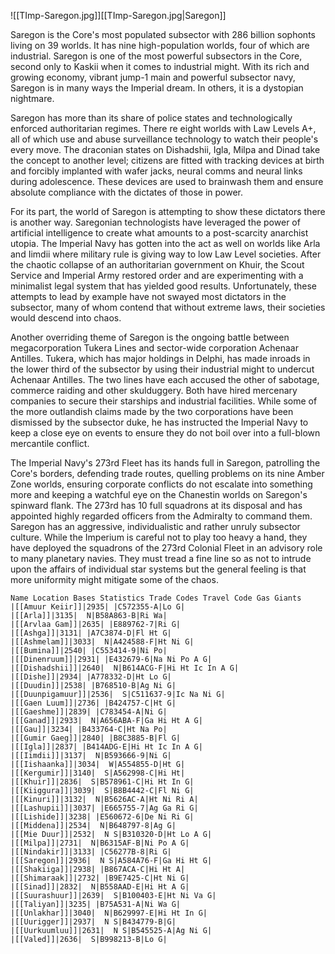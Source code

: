 ![[TImp-Saregon.jpg]][[TImp-Saregon.jpg|Saregon]]

Saregon is the Core's most populated subsector with 286 billion sophonts living on 39 worlds. It has nine high-population worlds, four of which are industrial. Saregon is one of the most powerful subsectors in the Core, second only to Kaskii when it comes to industrial might. With its rich and growing economy, vibrant jump-1 main and powerful subsector navy, Saregon is in many ways the Imperial dream. In others, it is a dystopian nightmare.

Saregon has more than its share of police states and technologically enforced authoritarian regimes. There re eight worlds with Law Levels A+, all of which use and abuse surveillance technology to watch their people's every move. The draconian states on Dishadshii, Igla, Milpa and Dinad take the concept to another level; citizens are fitted with tracking devices at birth and forcibly implanted with wafer jacks, neural comms and neural links during adolescence. These devices are used to brainwash them and ensure absolute compliance with the dictates of those in power.

For its part, the world of Saregon is attempting to show these dictators there is another way. Saregonian technologists have leveraged the power of artificial intelligence to create what amounts to a post-scarcity anarchist utopia. The Imperial Navy has gotten into the act as well on worlds like Arla and Iimdii where military rule is giving way to low Law Level societies. After the chaotic collapse of an authoritarian government on Khuir, the Scout Service and Imperial Army restored order and are experimenting with a minimalist legal system that has yielded good results. Unfortunately, these attempts to lead by example have not swayed most dictators in the subsector, many of whom contend that without extreme laws, their societies would descend into chaos.

Another overriding theme of Saregon is the ongoing battle between megacorporation Tukera Lines and sector-wide corporation Achenaar Antilles. Tukera, which has major holdings in Delphi, has made inroads in the lower third of the subsector by using their industrial might to undercut Achenaar Antilles. The two lines have each accused the other of sabotage, commerce raiding and other skulduggery. Both have hired mercenary companies to secure their starships and industrial facilities. While some of the more outlandish claims made by the two corporations have been dismissed by the subsector duke, he has instructed the Imperial Navy to keep a close eye on events to ensure they do not boil over into a full-blown mercantile conflict.

The Imperial Navy's 273rd Fleet has its hands full in Saregon, patrolling the Core's borders, defending trade routes, quelling problems on its nine Amber Zone worlds, ensuring corporate conflicts do not escalate into something more and keeping a watchful eye on the Chanestin worlds on Saregon's spinward flank. The 273rd has 10 full squadrons at its disposal and has appointed highly regarded officers from the Admiralty to command them. Saregon has an aggressive, individualistic and rather unruly subsector culture. While the Imperium is careful not to play too heavy a hand, they have deployed the squadrons of the 273rd Colonial Fleet in an advisory role to many planetary navies. They must tread a fine line so as not to intrude upon the affairs of individual star systems but the general feeling is that more uniformity might mitigate some of the chaos.

```
Name Location Bases Statistics Trade Codes Travel Code Gas Giants
|[[Amuur Keiir]]|2935| |C572355-A|Lo G|
|[[Arla]]|3135|  N|B58A863-B|Ri Wa|
|[[Arvlaa Gam]]|2635| |E889762-7|Ri G|
|[[Ashga]]|3131| |A7C3874-D|Fl Ht G|
|[[Ashmelam]]|3033|  N|A424588-F|Ht Ni G|
|[[Bumina]]|2540| |C553414-9|Ni Po|
|[[Dinenruum]]|2931| |E432679-6|Na Ni Po A G|
|[[Dishadshii]]|2640|  N|B614ACG-F|Hi Ht Ic In A G|
|[[Dishe]]|2934| |A778332-D|Ht Lo G|
|[[Duudin]]|2538| |B768510-B|Ag Ni G|
|[[Duunpigamuur]]|2536|  S|C511637-9|Ic Na Ni G|
|[[Gaen Luum]]|2736| |B424757-C|Ht G|
|[[Gaeshme]]|2839| |C783454-A|Ni G|
|[[Ganad]]|2933|  N|A656ABA-F|Ga Hi Ht A G|
|[[Gau]]|3234| |B433764-C|Ht Na Po|
|[[Gumir Gaeg]]|2840| |B8C3885-B|Fl G|
|[[Igla]]|2837| |B414ADG-E|Hi Ht Ic In A G|
|[[Iimdii]]|3137|  N|B593666-9|Ni G|
|[[Iishaanka]]|3034|  W|A554855-D|Ht G|
|[[Kergumir]]|3140|  S|A562998-C|Hi Ht|
|[[Khuir]]|2836|  S|B578961-C|Hi Ht In G|
|[[Kiiggura]]|3039|  S|B8B4442-C|Fl Ni G|
|[[Kinuri]]|3132|  N|B5626AC-A|Ht Ni Ri A|
|[[Lashupii]]|3037| |E665755-7|Ag Ga Ri G|
|[[Lishide]]|3238| |E560672-6|De Ni Ri G|
|[[Middena]]|2534|  N|B648797-8|Ag G|
|[[Mie Duur]]|2532|  N S|B310320-D|Ht Lo A G|
|[[Milpa]]|2731|  N|B6315AF-B|Ni Po A G|
|[[Nindakir]]|3133| |C56277B-8|Ri G|
|[[Saregon]]|2936|  N S|A584A76-F|Ga Hi Ht G|
|[[Shakiiga]]|2938| |B867ACA-C|Hi Ht A|
|[[Shimaraak]]|2732| |B9E7425-C|Ht Ni G|
|[[Sinad]]|2832|  N|B558AAD-E|Hi Ht A G|
|[[Suurashuur]]|2639|  S|B100403-E|Ht Ni Va G|
|[[Taliyan]]|3235| |B75A531-A|Ni Wa G|
|[[Unlakhar]]|3040|  N|B629997-E|Hi Ht In G|
|[[Uurigger]]|2937|  N S|B434779-B|G|
|[[Uurkuumluu]]|2631|  N S|B545525-A|Ag Ni G|
|[[Valed]]|2636|  S|B998213-B|Lo G|
